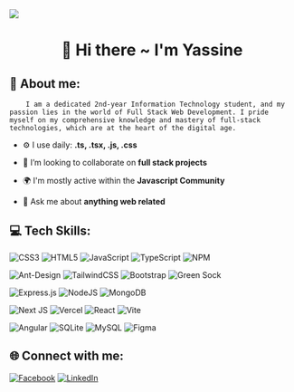 
<img style="aspect-ratio: 16 / 9;" src="https://images.unsplash.com/photo-1571171637578-41bc2dd41cd2?q=80&w=2070&auto=format&fit=crop&ixlib=rb-4.0.3&ixid=M3wxMjA3fDB8MHxwaG90by1wYWdlfHx8fGVufDB8fHx8fA%3D%3D"/>

<h1 align="center">👋 Hi there ~ I'm Yassine</h1>


## 📖 About me:

```
    I am a dedicated 2nd-year Information Technology student, and my passion lies in the world of Full Stack Web Development. I pride myself on my comprehensive knowledge and mastery of full-stack technologies, which are at the heart of the digital age.
```


- ⚙️ I use daily: **.ts, .tsx, .js, .css**

- 👯 I’m looking to collaborate on **full stack projects**
  
- 🌍 I'm mostly active within the **Javascript Community**

- 💬 Ask me about **anything web related**






## 💻 Tech Skills:
<!-- primitives -->
![CSS3](https://img.shields.io/badge/css3-%231572B6.svg?style=plastic&logo=css3&logoColor=white)
![HTML5](https://img.shields.io/badge/html5-%23E34F26.svg?style=plastic&logo=html5&logoColor=white)
![JavaScript](https://img.shields.io/badge/javascript-%23323330.svg?style=plastic&logo=javascript&logoColor=%23F7DF1E)
![TypeScript](https://img.shields.io/badge/typescript-%23007ACC.svg?style=plastic&logo=typescript&logoColor=white)
![NPM](https://img.shields.io/badge/NPM-%23CB3837.svg?style=plastic&logo=npm&logoColor=white)


![Ant-Design](https://img.shields.io/badge/-AntDesign-%230170FE?style=plastic&logo=ant-design&logoColor=white)
![TailwindCSS](https://img.shields.io/badge/tailwindcss-%2338B2AC.svg?style=plastic&logo=tailwind-css&logoColor=white)
![Bootstrap](https://img.shields.io/badge/bootstrap-%238511FA.svg?style=plastic&logo=bootstrap&logoColor=white)
![Green
Sock](https://img.shields.io/badge/green%20sock-88CE02?style=plastic&logo=greensock&logoColor=white)

![Express.js](https://img.shields.io/badge/express.js-%23404d59.svg?style=plastic&logo=express&logoColor=%2361DAFB)
![NodeJS](https://img.shields.io/badge/node.js-6DA55F?style=plastic&logo=node.js&logoColor=white)
![MongoDB](https://img.shields.io/badge/MongoDB-%234ea94b.svg?style=plastic&logo=mongodb&logoColor=white)

![Next
JS](https://img.shields.io/badge/Next-black?style=plastic&logo=next.js&logoColor=white)
![Vercel](https://img.shields.io/badge/vercel-%23000000.svg?style=plastic&logo=vercel&logoColor=white)
![React](https://img.shields.io/badge/react-%2320232a.svg?style=plastic&logo=react&logoColor=%2361DAFB)
![Vite](https://img.shields.io/badge/vite-%23646CFF.svg?style=plastic&logo=vite&logoColor=white)



![Angular](https://img.shields.io/badge/angular-%23DD0031.svg?style=plastic&logo=angular&logoColor=white)
![SQLite](https://img.shields.io/badge/sqlite-%2307405e.svg?style=plastic&logo=sqlite&logoColor=white)
![MySQL](https://img.shields.io/badge/mysql-%2300000f.svg?style=plastic&logo=mysql&logoColor=white)
![Figma](https://img.shields.io/badge/figma-%23F24E1E.svg?style=plastic&logo=figma&logoColor=white)

## 🌐 Connect with me:

[![Facebook](https://img.shields.io/badge/Facebook-%231877F2.svg?logo=Facebook&logoColor=white)](https://facebook.com/https://www.facebook.com/profile.php?id=100087242343751)
[![LinkedIn](https://img.shields.io/badge/LinkedIn-%230077B5.svg?logo=linkedin&logoColor=white)](https://linkedin.com/in/www.linkedin.com/in/krichenyassine)


